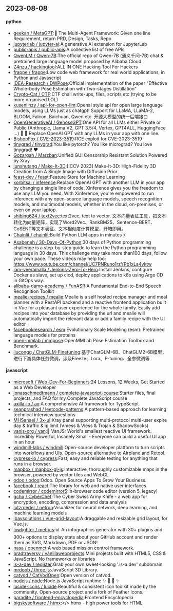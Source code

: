 ## 2023-08-08

#### python
* [geekan / MetaGPT](https://github.com/geekan/MetaGPT):🌟
The Multi-Agent Framework: Given one line Requirement, return PRD, Design, Tasks, Repo
* [jupyterlab / jupyter-ai](https://github.com/jupyterlab/jupyter-ai):A generative AI extension for JupyterLab
* [public-apis / public-apis](https://github.com/public-apis/public-apis):A collective list of free APIs
* [QwenLM / Qwen-7B](https://github.com/QwenLM/Qwen-7B):The official repo of Qwen-7B (通义千问-7B) chat & pretrained large language model proposed by Alibaba Cloud.
* [Z4nzu / hackingtool](https://github.com/Z4nzu/hackingtool):ALL IN ONE Hacking Tool For Hackers
* [frappe / frappe](https://github.com/frappe/frappe):Low code web framework for real world applications, in Python and Javascript
* [IDEA-Research / DWPose](https://github.com/IDEA-Research/DWPose):Official implementation of the paper "Effective Whole-body Pose Estimation with Two-stages Distillation"
* [Crypto-Cat / CTF](https://github.com/Crypto-Cat/CTF):CTF chall write-ups, files, scripts etc (trying to be more organised LOL)
* [xusenlinzy / api-for-open-llm](https://github.com/xusenlinzy/api-for-open-llm):Openai style api for open large language models, using LLMs just as chatgpt! Support for LLaMA, LLaMA-2, BLOOM, Falcon, Baichuan, Qwen etc. 开源大模型的统一后端接口
* [OpenGenerativeAI / GenossGPT](https://github.com/OpenGenerativeAI/GenossGPT):One API for all LLMs either Private or Public (Anthropic, Llama V2, GPT 3.5/4, Vertex, GPT4ALL, HuggingFace ...)
🌈
🐂
Replace OpenAI GPT with any LLMs in your app with one line.
* [BishopFox / CVE-2023-3519](https://github.com/BishopFox/CVE-2023-3519):RCE exploit for CVE-2023-3519
* [tinygrad / tinygrad](https://github.com/tinygrad/tinygrad):You like pytorch? You like micrograd? You love tinygrad!
❤️
* [Gozargah / Marzban](https://github.com/Gozargah/Marzban):Unified GUI Censorship Resistant Solution Powered by Xray
* [junshutang / Make-It-3D](https://github.com/junshutang/Make-It-3D):[ICCV 2023] Make-It-3D: High-Fidelity 3D Creation from A Single Image with Diffusion Prior
* [feast-dev / feast](https://github.com/feast-dev/feast):Feature Store for Machine Learning
* [xorbitsai / inference](https://github.com/xorbitsai/inference):Replace OpenAI GPT with another LLM in your app by changing a single line of code. Xinference gives you the freedom to use any LLM you need. With Xinference, you're empowered to run inference with any open-source language models, speech recognition models, and multimodal models, whether in the cloud, on-premises, or even on your laptop.
* [shibing624 / text2vec](https://github.com/shibing624/text2vec):text2vec, text to vector. 文本向量表征工具，把文本转化为向量矩阵，实现了Word2Vec、RankBM25、Sentence-BERT、CoSENT等文本表征、文本相似度计算模型，开箱即用。
* [Chainlit / chainlit](https://github.com/Chainlit/chainlit):Build Python LLM apps in minutes
⚡️
* [Asabeneh / 30-Days-Of-Python](https://github.com/Asabeneh/30-Days-Of-Python):30 days of Python programming challenge is a step-by-step guide to learn the Python programming language in 30 days. This challenge may take more than100 days, follow your own pace. These videos may help too: https://www.youtube.com/channel/UC7PNRuno1rzYPb1xLa4yktw
* [iam-veeramalla / Jenkins-Zero-To-Hero](https://github.com/iam-veeramalla/Jenkins-Zero-To-Hero):Install Jenkins, configure Docker as slave, set up cicd, deploy applications to k8s using Argo CD in GitOps way.
* [alibaba-damo-academy / FunASR](https://github.com/alibaba-damo-academy/FunASR):A Fundamental End-to-End Speech Recognition Toolkit
* [mealie-recipes / mealie](https://github.com/mealie-recipes/mealie):Mealie is a self hosted recipe manager and meal planner with a RestAPI backend and a reactive frontend application built in Vue for a pleasant user experience for the whole family. Easily add recipes into your database by providing the url and mealie will automatically import the relevant data or add a family recipe with the UI editor
* [facebookresearch / esm](https://github.com/facebookresearch/esm):Evolutionary Scale Modeling (esm): Pretrained language models for proteins
* [open-mmlab / mmpose](https://github.com/open-mmlab/mmpose):OpenMMLab Pose Estimation Toolbox and Benchmark.
* [liucongg / ChatGLM-Finetuning](https://github.com/liucongg/ChatGLM-Finetuning):基于ChatGLM-6B、ChatGLM2-6B模型，进行下游具体任务微调，涉及Freeze、Lora、P-tuning、全参微调等

#### javascript
* [microsoft / Web-Dev-For-Beginners](https://github.com/microsoft/Web-Dev-For-Beginners):24 Lessons, 12 Weeks, Get Started as a Web Developer
* [jonasschmedtmann / complete-javascript-course](https://github.com/jonasschmedtmann/complete-javascript-course):Starter files, final projects, and FAQ for my Complete JavaScript course
* [axilla-io / ax](https://github.com/axilla-io/ax):A comprehensive AI framework for TypeScript
* [seanprashad / leetcode-patterns](https://github.com/seanprashad/leetcode-patterns):A pattern-based approach for learning technical interview questions
* [MHSanaei / 3x-ui](https://github.com/MHSanaei/3x-ui):Xray panel supporting multi-protocol multi-user expire day & traffic & ip limit (Vmess & Vless & Trojan & ShadowSocks)
* [vanjs-org / van](https://github.com/vanjs-org/van):🍦
VanJS: World's smallest reactive UI framework. Incredibly Powerful, Insanely Small - Everyone can build a useful UI app in an hour
* [windmill-labs / windmill](https://github.com/windmill-labs/windmill):Open-source developer platform to turn scripts into workflows and UIs. Open-source alternative to Airplane and Retool.
* [cypress-io / cypress](https://github.com/cypress-io/cypress):Fast, easy and reliable testing for anything that runs in a browser.
* [mapbox / mapbox-gl-js](https://github.com/mapbox/mapbox-gl-js):Interactive, thoroughly customizable maps in the browser, powered by vector tiles and WebGL
* [odoo / odoo](https://github.com/odoo/odoo):Odoo. Open Source Apps To Grow Your Business.
* [facebook / react](https://github.com/facebook/react):The library for web and native user interfaces
* [codemirror / codemirror5](https://github.com/codemirror/codemirror5):In-browser code editor (version 5, legacy)
* [gchq / CyberChef](https://github.com/gchq/CyberChef):The Cyber Swiss Army Knife - a web app for encryption, encoding, compression and data analysis
* [lutzroeder / netron](https://github.com/lutzroeder/netron):Visualizer for neural network, deep learning, and machine learning models
* [jbaysolutions / vue-grid-layout](https://github.com/jbaysolutions/vue-grid-layout):A draggable and resizable grid layout, for Vue.js.
* [lowlighter / metrics](https://github.com/lowlighter/metrics):📊
An infographics generator with 30+ plugins and 300+ options to display stats about your GitHub account and render them as SVG, Markdown, PDF or JSON!
* [nasa / openmct](https://github.com/nasa/openmct):A web based mission control framework.
* [bradtraversy / vanillawebprojects](https://github.com/bradtraversy/vanillawebprojects):Mini projects built with HTML5, CSS & JavaScript. No frameworks or libraries
* [is-a-dev / register](https://github.com/is-a-dev/register):Grab your own sweet-looking '.is-a.dev' subdomain
* [mrdoob / three.js](https://github.com/mrdoob/three.js):JavaScript 3D Library.
* [catvod / CatVodOpen](https://github.com/catvod/CatVodOpen):Open version of catvod.
* [nodejs / node](https://github.com/nodejs/node):Node.js JavaScript runtime
✨
🐢
🚀
✨
* [lucide-icons / lucide](https://github.com/lucide-icons/lucide):Beautiful & consistent icon toolkit made by the community. Open-source project and a fork of Feather Icons.
* [paradite / frontend-encyclopedia](https://github.com/paradite/frontend-encyclopedia):Frontend Encyclopedia
* [bigskysoftware / htmx](https://github.com/bigskysoftware/htmx):</> htmx - high power tools for HTML

